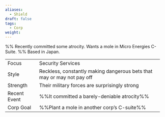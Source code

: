 ```yaml
---
aliases:
  - Shield
draft: false
tags:
  - Corp
weight:
---
```

%%
Recently committed some atrocity.
Wants a mole in Micro Energies C-Suite.
%%
Based in Japan.

|                                          |                                                                        |
| ---------------------------------------- | ---------------------------------------------------------------------- |
| <span class="leftTH">Focus</span>        | Security Services                                                      |
| <span class="leftTH">Style</span>        | Reckless, constantly making dangerous bets that may or may not pay off |
| <span class="leftTH">Strength</span>     | Their military forces are surprisingly strong                          |
| <span class="leftTH">Recent Event</span> | %%It committed a barely-deniable atrocity%%                            |
| <span class="leftTH">Corp Goal</span>    | %%Plant a mole in another corp’s C-suite%%                             |